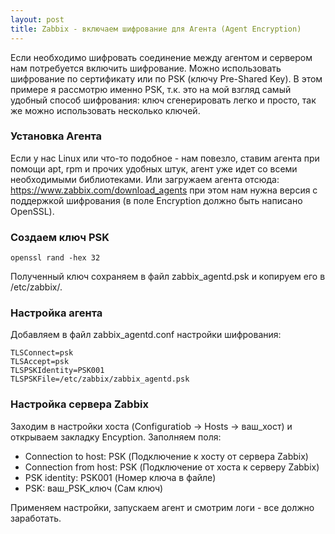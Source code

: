 ```yaml
---
layout: post
title: Zabbix - включаем шифрование для Агента (Agent Encryption)
---
```


Если необходимо шифровать соединение между агентом и сервером нам потребуется включить шифрование. Можно использовать шифрование по сертификату или по PSK (ключу Pre-Shared Key). В этом примере я рассмотрю именно PSK, т.к. это на мой взгляд самый удобный способ шифрования: ключ сгенерировать легко и просто, так же можно использовать несколько ключей.

### Установка Агента

Если у нас Linux или что-то подобное - нам повезло, ставим агента при помощи apt, rpm и прочих удобных штук, агент уже идет со всеми необходимыми библиотеками. Или загружаем агента отсюда: https://www.zabbix.com/download_agents при этом нам нужна версия с поддержкой шифрования (в поле Encryption должно быть написано OpenSSL).

### Создаем ключ PSK

```shell
openssl rand -hex 32
```

Полученный ключ сохраняем в файл zabbix_agentd.psk и копируем его в /etc/zabbix/.

### Настройка агента

Добавляем в файл zabbix_agentd.conf настройки шифрования:

```
TLSConnect=psk
TLSAccept=psk
TLSPSKIdentity=PSK001
TLSPSKFile=/etc/zabbix/zabbix_agentd.psk
```

### Настройка сервера Zabbix

Заходим в настройки хоста (Configuratiob → Hosts → ваш_хост) и открываем закладку Encyption. Заполняем поля:

* Connection to host: PSK (Подключение к хосту от сервера Zabbix) 
* Connection from host: PSK (Подключение от хоста к серверу Zabbix) 
* PSK identity: PSK001 (Номер ключа в файле)
* PSK: ваш_PSK_ключ (Сам ключ)

Применяем настройки, запускаем агент и смотрим логи - все должно заработать.